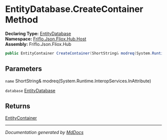 ﻿<!--  
  <auto-generated>   
    The contents of this file were generated by a tool.  
    Changes to this file may be list if the file is regenerated  
  </auto-generated>   
-->

# EntityDatabase.CreateContainer Method

**Declaring Type:** [EntityDatabase](../index.md)  
**Namespace:** [Friflo.Json.Fliox.Hub.Host](../../index.md)  
**Assembly:** Friflo.Json.Fliox.Hub

```csharp
public EntityContainer CreateContainer(ShortString& modreq(System.Runtime.InteropServices.InAttribute) name, EntityDatabase database);
```

## Parameters

`name`  ShortString& modreq(System.Runtime.InteropServices.InAttribute)

`database`  [EntityDatabase](../index.md)

## Returns

[EntityContainer](../../EntityContainer/index.md)

___

*Documentation generated by [MdDocs](https://github.com/ap0llo/mddocs)*
